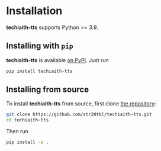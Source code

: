 Installation
============

**techiaith-tts** supports Python >= 3.9.

## Installing with `pip`

**techiaith-tts** is available [on PyPI](https://pypi.org/project/techiaith-tts/). Just run

```bash
pip install techiaith-tts
```

## Installing from source

To install **techiaith-tts** from source, first clone [the repository](https://github.com/str20tbl/techiaith-tts):

```bash
git clone https://github.com/str20tbl/techiaith-tts.git
cd techiaith-tts
```

Then run

```bash
pip install -e .
```
